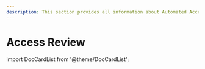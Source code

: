 ```yaml
---
description: This section provides all information about Automated Access Review in Syskit Point.
---
```


# Access Review

import DocCardList from '@theme/DocCardList';

<DocCardList />